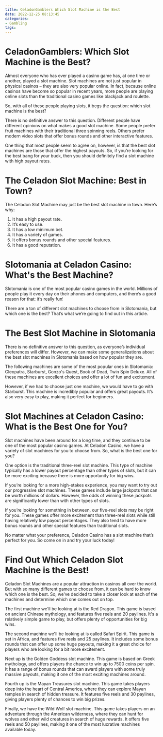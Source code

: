 ```yaml
---
title: CeladonGamblers Which Slot Machine is the Best
date: 2022-12-25 08:13:45
categories:
- Gambling
tags:
---
```



#  CeladonGamblers: Which Slot Machine is the Best?

Almost everyone who has ever played a casino game has, at one time or another, played a slot machine. Slot machines are not just popular in physical casinos – they are also very popular online. In fact, because online casinos have become so popular in recent years, more people are playing online slots than the traditional casino games like blackjack and roulette.

So, with all of these people playing slots, it begs the question: which slot machine is the best?

There is no definitive answer to this question. Different people have different opinions on what makes a good slot machine. Some people prefer fruit machines with their traditional three spinning reels. Others prefer modern video slots that offer bonus rounds and other interactive features.

One thing that most people seem to agree on, however, is that the best slot machines are those that offer the highest payouts. So, if you’re looking for the best bang for your buck, then you should definitely find a slot machine with high payout rates.

#  The Celadon Slot Machine: Best in Town?

The Celadon Slot Machine may just be the best slot machine in town. Here’s why:

1) It has a high payout rate.
2) It’s easy to use.
3) It has a low minimum bet.
4) It has a variety of games.
5) It offers bonus rounds and other special features.
6) It has a good reputation.

#  Slotomania at Celadon Casino: What's the Best Machine?

Slotomania is one of the most popular casino games in the world. Millions of people play it every day on their phones and computers, and there’s a good reason for that: it’s really fun!

There are a ton of different slot machines to choose from in Slotomania, but which one is the best? That’s what we’re going to find out in this article.

# The Best Slot Machine in Slotomania

There is no definitive answer to this question, as everyone’s individual preferences will differ. However, we can make some generalizations about the best slot machines in Slotomania based on how popular they are.

The following machines are some of the most popular ones in Slotomania: Cleopatra, Starburst, Gonzo's Quest, Book of Dead, Twin Spin Deluxe. All of these machines are excellent choices and offer a lot of fun and excitement.

However, if we had to choose just one machine, we would have to go with Starburst. This machine is incredibly popular and offers great payouts. It’s also very easy to play, making it perfect for beginners.

#  Slot Machines at Celadon Casino: What is the Best One for You?

Slot machines have been around for a long time, and they continue to be one of the most popular casino games. At Celadon Casino, we have a variety of slot machines for you to choose from. So, what is the best one for you?

One option is the traditional three-reel slot machine. This type of machine typically has a lower payout percentage than other types of slots, but it can be more exciting because there is more opportunity for big wins.

If you’re looking for a more high-stakes experience, you may want to try out our progressive slot machines. These games include large jackpots that can be worth millions of dollars. However, the odds of winning these jackpots are significantly lower than with other types of slots.

If you’re looking for something in between, our five-reel slots may be right for you. These games offer more excitement than three-reel slots while still having relatively low payout percentages. They also tend to have more bonus rounds and other special features than traditional slots.

No matter what your preference, Celadon Casino has a slot machine that’s perfect for you. So come on in and try your luck today!

#  Find Out Which Celadon Slot Machine is the Best!

Celadon Slot Machines are a popular attraction in casinos all over the world. But with so many different games to choose from, it can be hard to know which one is the best. So, we've decided to take a closer look at each of the machines and determine which one comes out on top.

The first machine we'll be looking at is the Red Dragon. This game is based on ancient Chinese mythology, and features five reels and 20 paylines. It's a relatively simple game to play, but offers plenty of opportunities for big wins.

The second machine we'll be looking at is called Safari Spirit. This game is set in Africa, and features five reels and 25 paylines. It includes some bonus rounds that can offer up some huge payouts, making it a great choice for players who are looking for a bit more excitement.

Next up is the Golden Goddess slot machine. This game is based on Greek mythology, and offers players the chance to win up to 7500 coins per spin. It has a range of bonus rounds that can award players with some truly massive payouts, making it one of the most exciting machines around.

Fourth up is the Mayan Treasures slot machine. This game takes players deep into the heart of Central America, where they can explore Mayan temples in search of hidden treasure. It features five reels and 30 paylines, giving players plenty of chances to win big prizes.

Finally, we have the Wild Wolf slot machine. This game takes players on an adventure through the American wilderness, where they can hunt for wolves and other wild creatures in search of huge rewards. It offers five reels and 50 paylines, making it one of the most lucrative machines available today.